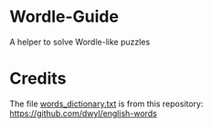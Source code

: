 # Wordle-Guide
A helper to solve Wordle-like puzzles

# Credits

The file [words_dictionary.txt](words_dictionary.txt) is from this repository: https://github.com/dwyl/english-words
